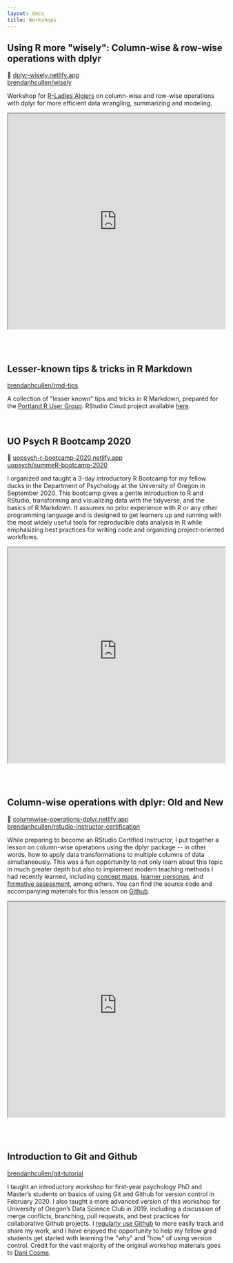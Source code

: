 ```yaml
---
layout: docs
title: Workshops
---
```


## Using R more "wisely": Column-wise & row-wise operations with dplyr

:link: [dplyr-wisely.netlify.app](https://dplyr-wisely.netlify.app/) <br> 
<i class="fab fa-github"></i> [brendanhcullen/wisely](https://github.com/brendanhcullen/wisely)

Workshop for [R-Ladies Algiers](https://www.meetup.com/rladies-algiers/events/274647307/) on column-wise and row-wise operations with dplyr for more efficient data wrangling, summarizing and modeling.

<iframe src="https://dplyr-wisely.netlify.app/"; 
style="width:100%; height:500px"> </iframe>

<br><br>

## Lesser-known tips & tricks in R Markdown

<i class="fab fa-github"></i> [brendanhcullen/rmd-tips](https://github.com/brendanhcullen/rmd-tips)

A collection of "lesser known" tips and tricks in R Markdown, prepared for the [Portland R User Group](https://www.meetup.com/portland-r-user-group/events/274774392/). RStudio Cloud project available [here](rstudio.cloud/project/2007413).

<br>

## UO Psych R Bootcamp 2020 
:link: [uopsych-r-bootcamp-2020.netlify.app](https://uopsych-r-bootcamp-2020.netlify.app/) <br> 
<i class="fab fa-github"></i> [uopsych/summeR-bootcamp-2020](https://github.com/uopsych/summeR-bootcamp-2020)

I organized and taught a 3-day introductory R Bootcamp for my fellow ducks in the Department of Psychology at the University of Oregon in September 2020. This bootcamp gives a gentle introduction to R and RStudio, transforming and visualizing data with the tidyverse, and the basics of R Markdown. It assumes no prior experience with R or any other programming language and is designed to get learners up and running with the most widely useful tools for reproducible data analysis in R while emphasizing best practices for writing code and organizing project-oriented workflows.

<iframe src="https://uopsych-r-bootcamp-2020.netlify.app/"; 
style="width:100%; height:500px"> </iframe>

<br><br>

## Column-wise operations with dplyr: Old and New

:link: [columnwise-operations-dplyr.netlify.app](https://columnwise-operations-dplyr.netlify.app/) <br> 
<i class="fab fa-github"></i> [brendanhcullen/rstudio-instructor-certification](https://github.com/brendanhcullen/rstudio-instructor-certification)

While preparing to become an RStudio Certified Instructor, I put together a lesson on column-wise operations using the dplyr package -- in other words, how to apply data transformations to multiple columns of data simultaneously. This was a fun opportunity to not only learn about this topic in much greater depth but also to implement modern teaching methods I had recently learned, including [concept maps](https://github.com/brendanhcullen/rstudio-instructor-certification#concept-map), [learner personas](https://github.com/brendanhcullen/rstudio-instructor-certification/blob/master/README.md#learner-persona), and [formative assessment](https://brendancullen.shinyapps.io/columnwise_operations_formative_assessment), among others. You can find the source code and accompanying materials for this lesson on [Github](https://github.com/brendanhcullen/rstudio-instructor-certification). 

<iframe src="https://columnwise-operations-dplyr.netlify.app/"; 
style="width:100%; height:500px"> </iframe>

<br><br>

## Introduction to Git and Github

<i class="fab fa-github"></i> [brendanhcullen/git-tutorial](https://github.com/brendanhcullen/git-tutorial)

I taught an introductory workshop for first-year psychology PhD and Master’s students on basics of using Git and Github for version control in February 2020. I also taught a more advanced version of this workshop for University of Oregon’s Data Science Club in 2019, including a discussion of merge conflicts, branching, pull requests, and best practices for collaborative Github projects. I [regularly use Github](https://github.com/brendanhcullen) to more easily track and share my work, and I have enjoyed the opportunity to help my fellow grad students get started with learning the "why" and "how" of using version control. Credit for the vast majority of the original workshop materials goes to [Dani Cosme](https://dcosme.github.io/).